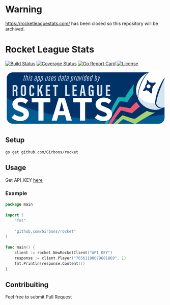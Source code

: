# Warning

https://rocketleaguestats.com/ has been closed so this repository will be archived.

# Rocket League Stats

[![Build Status](https://travis-ci.org/Girbons/rocket-go.svg?branch=master)](https://travis-ci.org/Girbons/rocket-go)
[![Coverage Status](https://coveralls.io/repos/github/Girbons/rocket-go/badge.svg?branch=master)](https://coveralls.io/github/Girbons/rocket-go?branch=master)
[![Go Report Card](https://goreportcard.com/badge/github.com/Girbons/rocket-go)](https://goreportcard.com/report/github.com/Girbons/rocket-go)
[![License](https://img.shields.io/badge/license-MIT-blue.svg)](LICENSE)

![RLS Logo](/img/rls_partner_horizontal_large.png)

## Setup

```
go get github.com/Girbons/rocket
```

## Usage

Get API_KEY [here](https://developers.rocketleaguestats.com/)

### Example

```go
package main

import (
    "fmt"

    "github.com/Girbons/rocket"
)

func main() {
    client := rocket.NewRocketClient("API_KEY")
    response := client.Player("76561198079681869", 1)
    fmt.Println(response.Content())
}
```

## Contribuiting

Feel free to submit Pull Request
